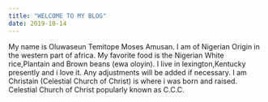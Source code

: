 ```yaml
---
title: "WELCOME TO MY BLOG"
date: 2019-10-14
---
```

My name is Oluwaseun Temitope Moses Amusan.
I am of Nigerian Origin in the western part of africa.
My favorite food is the Nigerian White rice,Plantain and Brown beans (ewa oloyin).
I live in lexington,Kentucky presently and i love it.
Any adjustments will be added if necessary.
I am Christain (Celestial Church of Christ) is where i was born and raised.
Celestial Church of Christ popularly known as C.C.C.
